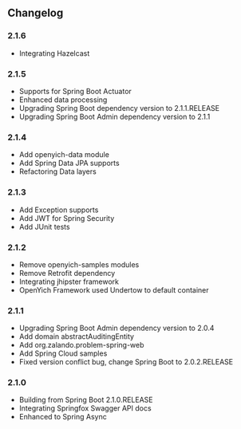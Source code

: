 ## Changelog

### 2.1.6 

- Integrating Hazelcast

### 2.1.5

- Supports for Spring Boot Actuator
- Enhanced data processing
- Upgrading Spring Boot dependency version to 2.1.1.RELEASE
- Upgrading Spring Boot Admin dependency version to 2.1.1

### 2.1.4

- Add openyich-data module
- Add Spring Data JPA supports
- Refactoring Data layers

### 2.1.3

- Add Exception supports
- Add JWT for Spring Security
- Add JUnit tests

### 2.1.2 

- Remove openyich-samples modules
- Remove Retrofit dependency
- Integrating jhipster framework
- OpenYich Framework used Undertow to default container

### 2.1.1

- Upgrading Spring Boot Admin dependency version to 2.0.4
- Add domain abstractAuditingEntity
- Add org.zalando.problem-spring-web
- Add Spring Cloud samples
- Fixed version conflict bug, change Spring Boot to 2.0.2.RELEASE

### 2.1.0

- Building from Spring Boot 2.1.0.RELEASE
- Integrating Springfox Swagger API docs
- Enhanced to Spring Async